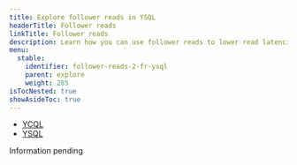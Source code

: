 ```yaml
---
title: Explore follower reads in YSQL
headerTitle: Follower reads
linkTitle: Follower reads
description: Learn how you can use follower reads to lower read latencies in local YugabyteDB clusters.
menu:
  stable:
    identifier: follower-reads-2-fr-ysql
    parent: explore
    weight: 285
isTocNested: true
showAsideToc: true
---
```


<ul class="nav nav-tabs-alt nav-tabs-yb">
  <li >
    <a href="/latest/explore/follower-reads/fr-ycql" class="nav-link">
      <i class="icon-cassandra" aria-hidden="true"></i>YCQL</a>
  </li>
  <li >
    <a href="/latest/explore/follower-reads/fr-ysql" class="nav-link active">
      <i class="icon-postgres" aria-hidden="true"></i>YSQL</a>
  </li>

</ul>

Information pending
